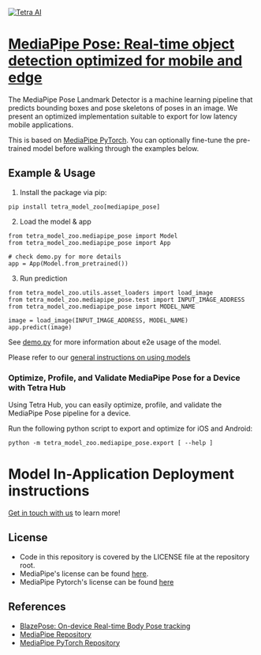 [![Tetra AI](https://tetra.ai/img/logo.svg)](https://tetra.ai/)

# [MediaPipe Pose: Real-time object detection optimized for mobile and edge](https://pr-119.dl2059zyljmsx.amplifyapp.com/model-zoo/mediapipe_pose)

The MediaPipe Pose Landmark Detector is a machine learning pipeline that predicts bounding boxes and pose skeletons of poses in an image.
We present an optimized implementation suitable to export for low latency mobile applications.

This is based on [MediaPipe PyTorch](https://github.com/zmurez/MediaPipePyTorch). You can optionally
fine-tune the pre-trained model before walking through the examples below.

## Example & Usage
1. Install the package via pip:
```
pip install tetra_model_zoo[mediapipe_pose]
```

2. Load the model & app
```
from tetra_model_zoo.mediapipe_pose import Model
from tetra_model_zoo.mediapipe_pose import App

# check demo.py for more details
app = App(Model.from_pretrained())
```

3. Run prediction
```
from tetra_model_zoo.utils.asset_loaders import load_image
from tetra_model_zoo.mediapipe_pose.test import INPUT_IMAGE_ADDRESS
from tetra_model_zoo.mediapipe_pose import MODEL_NAME

image = load_image(INPUT_IMAGE_ADDRESS, MODEL_NAME)
app.predict(image)
```

See [demo.py](demo.py) for more information about e2e usage of the model.

Please refer to our [general instructions on using models](../../#tetra-model-zoo)

### Optimize, Profile, and Validate MediaPipe Pose for a Device with Tetra Hub
Using Tetra Hub, you can easily optimize, profile, and validate the MediaPipe Pose pipeline for a device.

Run the following python script to export and optimize for iOS and Android:
```
python -m tetra_model_zoo.mediapipe_pose.export [ --help ]
```

# Model In-Application Deployment instructions
<a href="mailto:support@tetra.ai?subject=Request Access for Tetra Hub&body=Interest in using MediaPipePose in model zoo for deploying on-device.">Get in touch with us</a> to learn more!

## License
- Code in this repository is covered by the LICENSE file at the repository root.
- MediaPipe's license can be found [here](https://github.com/google/MediaPipe/blob/master/LICENSE).
- MediaPipe Pytorch's license can be found [here](https://github.com/zmurez/MediaPipePyTorch/blob/master/LICENSE)

## References
* [BlazePose: On-device Real-time Body Pose tracking](https://arxiv.org/abs/2006.10204)
* [MediaPipe Repository](https://github.com/google/MediaPipe/)
* [MediaPipe PyTorch Repository](https://github.com/zmurez/MediaPipePyTorch/)
